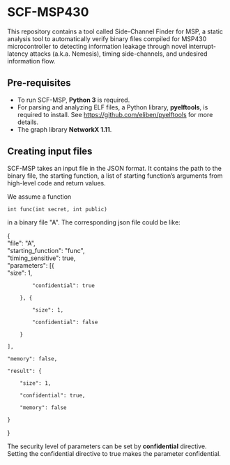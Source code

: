 # SCF-MSP430
This repository contains a tool called Side-Channel Finder for MSP, a static analysis tool to automatically verify  binary files compiled for MSP430 microcontroller to detecting information leakage through novel interrupt-latency attacks (a.k.a. Nemesis), timing side-channels, and undesired information flow.

## Pre-requisites
- To run SCF-MSP, **Python 3** is required.<br/>
- For parsing and analyzing ELF files, a Python library, **pyelftools**, is required to install. See https://github.com/eliben/pyelftools for more details.
- The graph library **NetworkX 1.11**.

## Creating input files
SCF-MSP takes an input file in the JSON format. It contains the path to the binary file, the starting function, a list of starting function’s arguments from high-level code and return values.

We assume a function

    int func(int secret, int public)

in a binary file "A". The corresponding json file could be like:

  { <br />
	"file": "A",<br/>
	"starting_function": "func",<br/>
	"timing_sensitive": true,<br/>
	"parameters": [{<br  />
		"size": 1,<br/>
			
			"confidential": true 
			
		}, {
		
			"size": 1,
			
		    "confidential": false
		    
		}
		
	],
	
	"memory": false,
	
	"result": {
	
		"size": 1,
		
		"confidential": true,
		
        "memory": false
	
	}
	
}

The security level of parameters can be set by **confidential** directive. Setting the confidential directive to true makes the parameter confidential.
